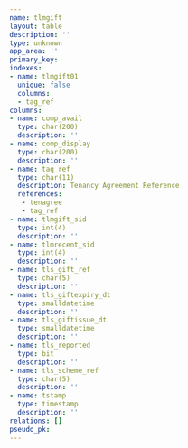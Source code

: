 ```yaml
---
name: tlmgift
layout: table
description: ''
type: unknown
app_area: ''
primary_key: 
indexes:
- name: tlmgift01
  unique: false
  columns:
  - tag_ref
columns:
- name: comp_avail
  type: char(200)
  description: ''
- name: comp_display
  type: char(200)
  description: ''
- name: tag_ref
  type: char(11)
  description: Tenancy Agreement Reference
  references:
   - tenagree
   - tag_ref
- name: tlmgift_sid
  type: int(4)
  description: ''
- name: tlmrecent_sid
  type: int(4)
  description: ''
- name: tls_gift_ref
  type: char(5)
  description: ''
- name: tls_giftexpiry_dt
  type: smalldatetime
  description: ''
- name: tls_giftissue_dt
  type: smalldatetime
  description: ''
- name: tls_reported
  type: bit
  description: ''
- name: tls_scheme_ref
  type: char(5)
  description: ''
- name: tstamp
  type: timestamp
  description: ''
relations: []
pseudo_pk: 
---
```


